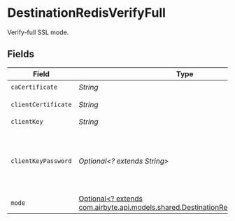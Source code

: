 # DestinationRedisVerifyFull

Verify-full SSL mode.


## Fields

| Field                                                                                                                               | Type                                                                                                                                | Required                                                                                                                            | Description                                                                                                                         |
| ----------------------------------------------------------------------------------------------------------------------------------- | ----------------------------------------------------------------------------------------------------------------------------------- | ----------------------------------------------------------------------------------------------------------------------------------- | ----------------------------------------------------------------------------------------------------------------------------------- |
| `caCertificate`                                                                                                                     | *String*                                                                                                                            | :heavy_check_mark:                                                                                                                  | CA certificate                                                                                                                      |
| `clientCertificate`                                                                                                                 | *String*                                                                                                                            | :heavy_check_mark:                                                                                                                  | Client certificate                                                                                                                  |
| `clientKey`                                                                                                                         | *String*                                                                                                                            | :heavy_check_mark:                                                                                                                  | Client key                                                                                                                          |
| `clientKeyPassword`                                                                                                                 | *Optional<? extends String>*                                                                                                        | :heavy_minus_sign:                                                                                                                  | Password for keystorage. If you do not add it - the password will be generated automatically.                                       |
| `mode`                                                                                                                              | [Optional<? extends com.airbyte.api.models.shared.DestinationRedisSchemasMode>](../../models/shared/DestinationRedisSchemasMode.md) | :heavy_minus_sign:                                                                                                                  | N/A                                                                                                                                 |